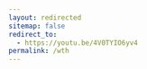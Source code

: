 ```yaml
---
layout: redirected
sitemap: false
redirect_to:
  - https://youtu.be/4V0TYIO6yv4
permalink: /wth
---
```

